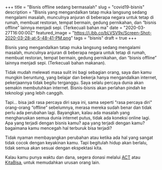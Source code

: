 +++
title = "Bisnis offline sedang bermasalah"
slug = "covid19-bisnis"
description = "Bisnis yang mengandalkan tatap muka langsung sedang mengalami masalah, munculnya anjuran di beberapa negara untuk tetap di rumah, membuat restoran, tempat bermain, gedung pernikahan, dan “bisnis offline” lainnya menjadi sepi. (Terkecuali bahan ma"
date = "2020-03-27T16:00:00Z"
featured_image = "https://i.ibb.co/bLVSV9x/Screen-Shot-2020-03-28-at-5-48-41-PM.png"
tags = "bisnis"
draft = true
+++ 

Bisnis yang mengandalkan tatap muka langsung sedang mengalami masalah, munculnya anjuran di beberapa negara untuk tetap di rumah, membuat restoran, tempat bermain, gedung pernikahan, dan “bisnis offline” lainnya menjadi sepi. (Terkecuali bahan makanan).

Tidak mudah melewati masa sulit ini bagi sebagian orang, saya dan kamu mungkin beruntung, yang belajar dan bekerja hanya mengandalkan internet, pekerjaannya tidak begitu terganggu. Saya selalu percaya dunia akan semakin membutuhkan internet. Bisnis-bisnis akan perlahan pindah ke teknologi yang lebih canggih.

Tapi... bisa jadi rasa percaya diri saya ini, sama seperti "rasa percaya diri" orang-orang “offline” sebelumnya, merasa mereka sudah benar dan tidak perlu ada perubahan lagi. Bayangkan, kalau ada masalah yang mengharuskan semua dunia internet putus, tidak ada koneksi online lagi. Apa yang terjadi dengan bisnis kamu? apa yang terjadi dengan kamu? bagaimana kamu mencegah hal terburuk bisa terjadi?

Tidak nyaman membayangkan perubahan atau ketika ada hal yang sangat tidak cocok dengan keyakinan kamu. Tapi begitulah hidup akan berlalu, tidak semua akan sesuai dengan ekspektasi kita.

Kalau kamu punya waktu dan dana, segera donasi melalui [ACT](https://act.id/home/in) atau [KitaBisa](https://kitabisa.com/), untuk memudahkan urusan orang lain.
